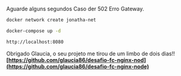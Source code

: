 Aguarde alguns segundos Caso der 502 Erro Gateway. 


```bash
docker network create jonatha-net
```

```bash
docker-compose up -d
```

```bash
http://localhost:8080
```

Obrigado Glaucia, o seu projeto me tirou de um limbo de dois dias!!  **[https://github.com/glaucia86/desafio-fc-nginx-nod](https://github.com/glaucia86/desafio-fc-nginx-node)**
